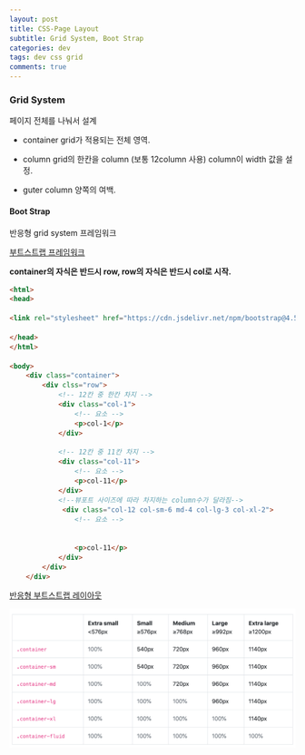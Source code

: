 ```yaml
---  
layout: post  
title: CSS-Page Layout
subtitle: Grid System, Boot Strap
categories: dev
tags: dev css grid
comments: true  
--- 
```


### Grid System
페이지 전체를 나눠서 설계

- container
grid가 적용되는 전체 영역.

- column
grid의 한칸을 column (보통 12column 사용) column이 width 값을 설정.

- guter
column 양쪽의 여백.

#### Boot Strap
반응형 grid system 프레임워크

[부트스트랩 프레임워크](https://getbootstrap.com/)

**container의 자식은 반드시 row, row의 자식은 반드시 col로 시작.**

```html
<html>
<head>

<link rel="stylesheet" href="https://cdn.jsdelivr.net/npm/bootstrap@4.5.3/dist/css/bootstrap.min.css" integrity="sha384-TX8t27EcRE3e/ihU7zmQxVncDAy5uIKz4rEkgIXeMed4M0jlfIDPvg6uqKI2xXr2" crossorigin="anonymous">

</head>
</html>

<body>
    <div class="container">
        <div clss="row">
            <!-- 12칸 중 한칸 차지 -->
            <div class="col-1">
                <!-- 요소 -->
                <p>col-1</p>
            </div>

            <!-- 12칸 중 11칸 차지 -->
            <div class="col-11">
                <!-- 요소 -->
                <p>col-11</p>
            </div>
            <!--뷰포트 사이즈에 따라 차지하는 column수가 달라짐-->
             <div class="col-12 col-sm-6 md-4 col-lg-3 col-xl-2">
                <!-- 요소 -->

                
                <p>col-11</p>
            </div>
        </div>
    </div>
```

[반응형 부트스트랩 레이아웃](https://getbootstrap.com/docs/4.5/layout/overview/)

![](/assets/img/post/2020-11-11-21-50-36.png)